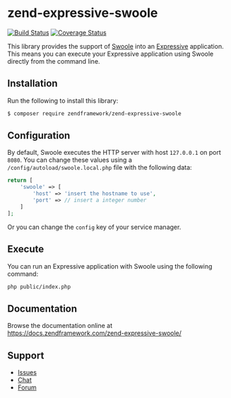 # zend-expressive-swoole

[![Build Status](https://secure.travis-ci.org/zendframework/zend-expressive-swoole.svg?branch=master)](https://secure.travis-ci.org/zendframework/zend-expressive-swoole)
[![Coverage Status](https://coveralls.io/repos/github/zendframework/zend-expressive-swoole/badge.svg?branch=master)](https://coveralls.io/github/zendframework/zend-expressive-swoole?branch=master)

This library provides the support of [Swoole](https://www.swoole.co.uk/) into
an [Expressive](https://getexpressive.org/) application. This means you can
execute your Expressive application using Swoole directly from the command line.


## Installation

Run the following to install this library:

```bash
$ composer require zendframework/zend-expressive-swoole
```

## Configuration

By default, Swoole executes the HTTP server with host `127.0.0.1` on port
`8080`. You can change these values using a `/config/autoload/swoole.local.php`
file with the following data:

```php
return [
    'swoole' => [
        'host' => 'insert the hostname to use',
        'port' => // insert a integer number
    ]
];
```

Or you can change the `config` key of your service manager.

## Execute

You can run an Expressive application with Swoole using the following command:

```bash
php public/index.php
```

## Documentation

Browse the documentation online at https://docs.zendframework.com/zend-expressive-swoole/

## Support

* [Issues](https://github.com/zendframework/zend-expressive-swoole/issues/)
* [Chat](https://zendframework-slack.herokuapp.com/)
* [Forum](https://discourse.zendframework.com/)
